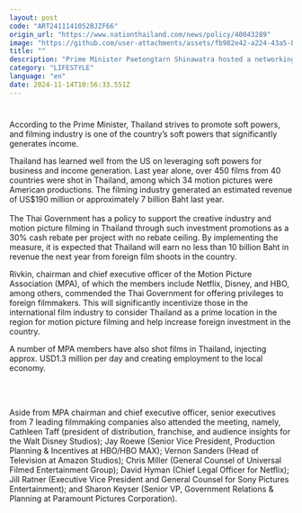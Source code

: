 ```yaml
---
layout: post
code: "ART2411141052BJZF66"
origin_url: "https://www.nationthailand.com/news/policy/40043289"
image: "https://github.com/user-attachments/assets/fb982e42-a224-43a5-bc01-1a9e3a13a0ac"
title: ""
description: "Prime Minister Paetongtarn Shinawatra hosted a networking reception for Charles H. Rivkin, CEO of the Motion Picture Association (MPA), along with his delegation of top executives from major US film companies, at the Beverly Wilshire Hotel on November 12, 2024,"
category: "LIFESTYLE"
language: "en"
date: 2024-11-14T10:56:33.551Z
---
```


# 









According to the Prime Minister, Thailand strives to promote soft powers, and filming industry is one of the country’s soft powers that significantly generates income.

Thailand has learned well from the US on leveraging soft powers for business and income generation. Last year alone, over 450 films from 40 countries were shot in Thailand, among which 34 motion pictures were American productions. The filming industry generated an estimated revenue of US$190 million or approximately 7 billion Baht last year.  
   
The Thai Government has a policy to support the creative industry and motion picture filming in Thailand through such investment promotions as a 30% cash rebate per project with no rebate ceiling. By implementing the measure, it is expected that Thailand will earn no less than 10 billion Baht in revenue the next year from foreign film shoots in the country.

Rivkin, chairman and chief executive officer of the Motion Picture Association (MPA), of which the members include Netflix, Disney, and HBO, among others, commended the Thai Government for offering privileges to foreign filmmakers. This will significantly incentivize those in the international film industry to consider Thailand as a prime location in the region for motion picture filming and help increase foreign investment in the country.

A number of MPA members have also shot films in Thailand, injecting approx. USD1.3 million per day and creating employment to the local economy.



  
   
  
   
Aside from MPA chairman and chief executive officer, senior executives from 7 leading filmmaking companies also attended the meeting, namely, Cathleen Taff (president of distribution, franchise, and audience insights for the Walt Disney Studios); Jay Roewe (Senior Vice President, Production Planning & Incentives at HBO/HBO MAX); Vernon Sanders (Head of Television at Amazon Studios); Chris Miller (General Counsel of Universal Filmed Entertainment Group); David Hyman (Chief Legal Officer for Netflix); Jill Ratner (Executive Vice President and General Counsel for Sony Pictures Entertainment); and Sharon Keyser (Senior VP, Government Relations & Planning at Paramount Pictures Corporation).